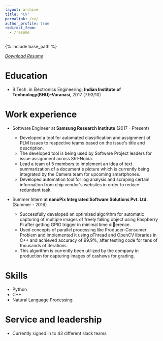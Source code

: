 ```yaml
---
layout: archive
title: "CV"
permalink: /cv/
author_profile: true
redirect_from:
  - /resume
---
```


{% include base_path %}

[*Download Resume*](https://piyushsoni27.github.io/files/Piyush's%20Resume.pdf)


Education
======
* B.Tech. in Electronics Engineering, **Indian Institute of Technology(BHU)-Varanasi**, 2017 (7.93/10)

Work experience
======
* Software Engineer at **Samsung Research Institute**  (2017 - Present)
  * Developed a tool for automated classification and assignment of PLM
issues to respective teams based on the issue's title and description.
  * The developed tool is being used by Software Project leaders for issue
assignment across SRI-Noida.
  * Lead a team of 5 members to implement an idea of text summarization
of a document's picture which is currently being integrated by the
Camera team for upcoming smartphones.
  * Developed automation tool for log analysis and scraping certain
information from chip vendor's websites in order to reduce redundant
task.

* Summer Intern at **nanoPix Integrated Software Solutions Pvt. Ltd.** (Summer - 2016)
  * Successfully developed an optimized algorithm for automatic capturing of multiple images of freely falling object
using Raspberry Pi after getting GPIO trigger in minimal time dierence.
  * Used concepts of parallel processing like Producer-Consumer Problem and implemented it using pThread and
OpenCV libraries in C++ and achieved accuracy of 99.9%, after testing code for tens of thousands of iterations.
  * This algorithm is currently been utilized by the company in production for capturing images of cashews for grading.
  
Skills
======
* Python
* C++
* Natural Language Processing
  
Service and leadership
======
* Currently signed in to 43 different slack teams
